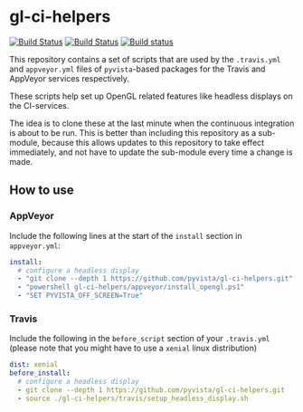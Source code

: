 # gl-ci-helpers

[![Build Status](https://travis-ci.org/pyvista/gl-ci-helpers.svg?branch=master)](https://travis-ci.org/pyvista/gl-ci-helpers)
[![Build Status](https://dev.azure.com/pyvista/gl-ci-helpers/_apis/build/status/pyvista.gl-ci-helpers?branchName=master)](https://dev.azure.com/pyvista/gl-ci-helpers/_build/latest?definitionId=1&branchName=master)
[![Build status](https://ci.appveyor.com/api/projects/status/97622gd8ce1e3hgn/branch/master?svg=true)](https://ci.appveyor.com/project/banesullivan/gl-ci-helpers/branch/master)

This repository contains a set of scripts that are used by the
`.travis.yml` and `appveyor.yml` files of `pyvista`-based packages for the
Travis and AppVeyor services respectively.

These scripts help set up OpenGL related features like headless displays
on the CI-services.

The idea is to clone these at the last minute when the continuous integration
is about to be run. This is better than including this repository as a
sub-module, because this allows updates to this repository to take effect
immediately, and not have to update the sub-module every time a change is made.

## How to use

### AppVeyor

Include the following lines at the start of the `install` section in
`appveyor.yml`:

```yml
install:
  # configure a headless display
  - "git clone --depth 1 https://github.com/pyvista/gl-ci-helpers.git"
  - "powershell gl-ci-helpers/appveyor/install_opengl.ps1"
  - "SET PYVISTA_OFF_SCREEN=True"
```

### Travis

Include the following in the `before_script` section of your `.travis.yml`
(please note that you might have to use a `xenial` linux distribution)

```yml
dist: xenial
before_install:
  # configure a headless display
  - git clone --depth 1 https://github.com/pyvista/gl-ci-helpers.git
  - source ./gl-ci-helpers/travis/setup_headless_display.sh
```

